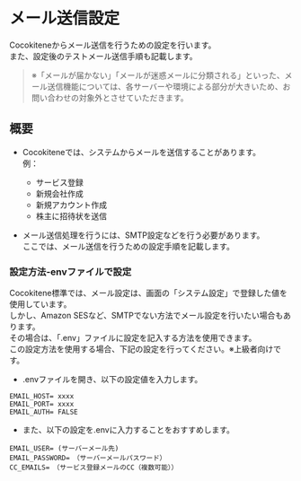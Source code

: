 # メール送信設定
Cocokiteneからメール送信を行うための設定を行います。  
また、設定後のテストメール送信手順も記載します。  

> ※「メールが届かない」「メールが迷惑メールに分類される」といった、メール送信機能については、各サーバーや環境による部分が大きいため、お問い合わせの対象外とさせていただきます。  

## 概要
- Cocokiteneでは、システムからメールを送信することがあります。  
例：
    - サービス登録
    - 新規会社作成
    - 新規アカウント作成
    - 株主に招待状を送信

- メール送信処理を行うには、SMTP設定などを行う必要があります。  
ここでは、メール送信を行うための設定手順を記載します。

### 設定方法-envファイルで設定
Cocokitene標準では、メール設定は、画面の「システム設定」で登録した値を使用しています。  
しかし、Amazon SESなど、SMTPでない方法でメール設定を行いたい場合もあります。  
その場合は、「.env」ファイルに設定を記入する方法を使用できます。  
この設定方法を使用する場合、下記の設定を行ってください。※上級者向けです。


- .envファイルを開き、以下の設定値を入力します。

~~~
EMAIL_HOST= xxxx
EMAIL_PORT= xxxx
EMAIL_AUTH= FALSE
~~~

- また、以下の設定を.envに入力することをおすすめします。

~~~
EMAIL_USER= (サーバーメール先)
EMAIL_PASSWORD=　（サーバーメールパスワード）
CC_EMAILS=　（サービス登録メールのCC（複数可能））
~~~



